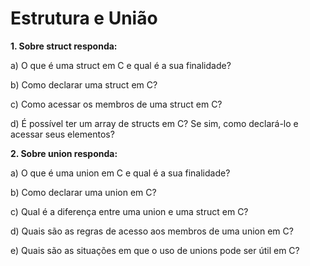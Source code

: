 # Estrutura e União #

>
**1. Sobre struct responda:**
>
>
a) O que é uma struct em C e qual é a sua finalidade?

b) Como declarar uma struct em C?

c) Como acessar os membros de uma struct em C?

d) É possível ter um array de structs em C? Se sim, como declará-lo e acessar seus elementos?
>

>
**2. Sobre union responda:**
>
a) O que é uma union em C e qual é a sua finalidade?

b) Como declarar uma union em C?

c) Qual é a diferença entre uma union e uma struct em C?

d) Quais são as regras de acesso aos membros de uma union em C?

e) Quais são as situações em que o uso de unions pode ser útil em C?
>

